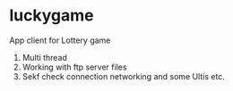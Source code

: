 # luckygame
App client for Lottery game
1. Multi thread
2. Working with ftp server files
3. Sekf check connection networking and some Ultis etc.
